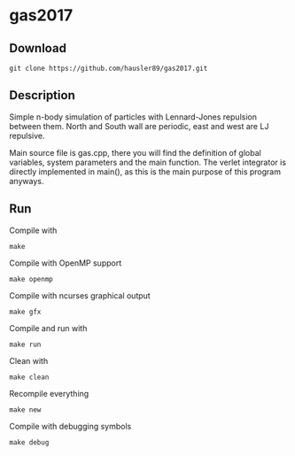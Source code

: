 # gas2017

## Download
    git clone https://github.com/hausler89/gas2017.git
    
## Description
Simple n-body simulation of particles with Lennard-Jones repulsion between them.
North and South wall are periodic, east and west are LJ repulsive.

Main source file is gas.cpp, there you will find the definition of global variables, system parameters and the main function. The verlet integrator is directly implemented in main(), as this is the main purpose of this program anyways.

## Run
Compile with

	make

Compile with OpenMP support

	make openmp

Compile with ncurses graphical output

	make gfx
	
Compile and run with

	make run
	
Clean with

	make clean
	
Recompile everything

	make new
	
Compile with debugging symbols

	make debug
